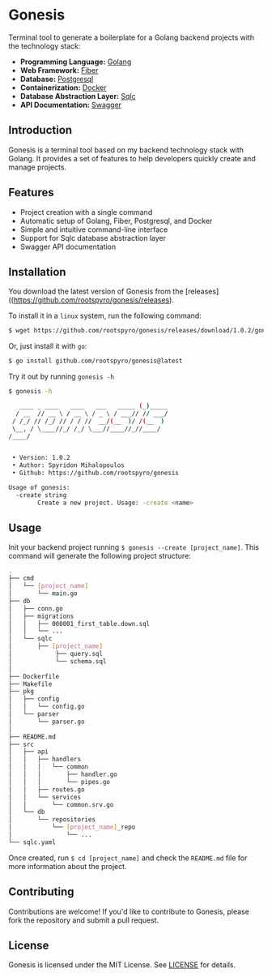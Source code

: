 # Gonesis

Terminal tool to generate a boilerplate for a Golang backend projects with the technology stack:

* **Programming Language:** [Golang](https://go.dev)
* **Web Framework:** [Fiber](https://gofiber.io)
* **Database:** [Postgresql](https://www.postgresql.org)
* **Containerization:** [Docker](https://www.docker.com)
* **Database Abstraction Layer:** [Sqlc](https://sqlc.dev)
* **API Documentation:** [Swagger](https://swagger.io)

## Introduction

Gonesis is a terminal tool based on my backend technology stack with Golang. It provides a set of features to help developers quickly create and manage projects.

## Features

* Project creation with a single command
* Automatic setup of Golang, Fiber, Postgresql, and Docker
* Simple and intuitive command-line interface
* Support for Sqlc database abstraction layer
* Swagger API documentation 

## Installation

You download the latest version of Gonesis from the [releases]((https://github.com/rootspyro/gonesis/releases).

To install it in a `linux` system, run the following command:

```bash
$ wget https://github.com/rootspyro/gonesis/releases/download/1.0.2/gonesis_linux_[arch].tar.gz | sudo tar -xzf gonesis_linux_[arch].tar.gz -C /usr/local/bin
```

Or, just install it with `go`:
```bash
$ go install github.com/rootspyro/gonesis@latest
```

Try it out by running `gonesis -h`
```bash
$ gonesis -h

   ____ _ ____   ____   ___   _____ (_)_____
  / __  // __ \ / __ \ / _ \ / ___// // ___/
 / /_/ // /_/ // / / //  __/(__  )/ /(__  ) 
 \__, / \____//_/ /_/ \___//____//_//____/  
/____/                                      


 • Version: 1.0.2
 • Author: Spyridon Mihalopoulos
 • Github: https://github.com/rootspyro/gonesis

Usage of gonesis:
  -create string
        Create a new project. Usage: -create <name>
```

## Usage

Init your backend project running `$ gonesis --create [project_name]`. This command will generate the following project structure:
```bash
.
├── cmd
│   └── [project_name] 
│       └── main.go
├── db
│   ├── conn.go
│   ├── migrations
│   │   ├── 000001_first_table.down.sql
│   │   └── ...
│   └── sqlc
│       ├── [project_name] 
│            ├── query.sql
│            └── schema.sql
│ 
├── Dockerfile
├── Makefile
├── pkg
│   ├── config
│   │   └── config.go
│   └── parser
│       └── parser.go
│
├── README.md
├── src
│   ├── api
│   │   ├── handlers
│   │   │   └── common
│   │   │       ├── handler.go
│   │   │       └── pipes.go
│   │   ├── routes.go
│   │   └── services
│   │       └── common.srv.go
│   └── db
│       └── repositories
│           └── [project_name]_repo
│               └── ...
└── sqlc.yaml
```

Once created, run `$ cd [project_name]` and check the `README.md` file for more information about the project.

## Contributing

Contributions are welcome! If you'd like to contribute to Gonesis, please fork the repository and submit a pull request.

## License

Gonesis is licensed under the MIT License. See [LICENSE](LICENSE) for details.
